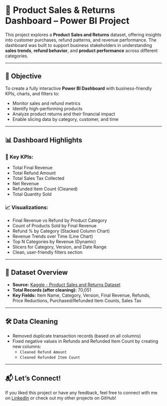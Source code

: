 # 🛒 Product Sales & Returns Dashboard – Power BI Project

This project explores a **Product Sales and Returns** dataset, offering insights into customer purchases, refund patterns, and revenue performance. The dashboard was built to support business stakeholders in understanding **sales trends**, **refund behavior**, and **product performance** across different categories.

---

## 📌 Objective

To create a fully interactive **Power BI Dashboard** with business-friendly KPIs, charts, and filters to:
- Monitor sales and refund metrics
- Identify high-performing products
- Analyze product returns and their financial impact
- Enable slicing data by category, customer, and time

---

## 📊 Dashboard Highlights

### 🔑 Key KPIs:
- Total Final Revenue
- Total Refund Amount
- Total Sales Tax Collected
- Net Revenue
- Refunded Item Count (Cleaned)
- Total Quantity Sold

### 📈 Visualizations:
- Final Revenue vs Refund by Product Category
- Count of Products Sold by Final Revenue
- Refund % by Category (Stacked Column Chart)
- Revenue Trends over Time (Line Chart)
- Top N Categories by Revenue (Dynamic)
- Slicers for Category, Version, and Date Range
- Clean, user-friendly filters section

---

## 📁 Dataset Overview

- **Source:** [Kaggle - Product Sales and Returns Dataset](https://www.kaggle.com/datasets/yaminh/product-sales-and-returns-dataset)
- **Total Records (after cleaning):** 70,051
- **Key Fields:** Item Name, Category, Version, Final Revenue, Refunds, Price Reductions, Purchased/Refunded Item Counts, Sales Tax

---

## 🛠 Data Cleaning

- Removed duplicate transaction records (based on all columns)
- Fixed negative values in Refunds and Refunded Item Count by creating new columns:
  - `Cleaned Refund Amount`
  - `Cleaned Refunded Item Count`

---

## 📬 Let’s Connect!

If you liked this project or have any feedback, feel free to connect with me on [LinkedIn](https://www.linkedin.com/in/mohd-khaja-pasha//) or check out my other projects on GitHub!

